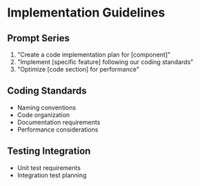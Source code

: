 # Implementation Guidelines

## Prompt Series
1. "Create a code implementation plan for [component]"
2. "Implement [specific feature] following our coding standards"
3. "Optimize [code section] for performance"

## Coding Standards
- Naming conventions
- Code organization
- Documentation requirements
- Performance considerations

## Testing Integration
- Unit test requirements
- Integration test planning